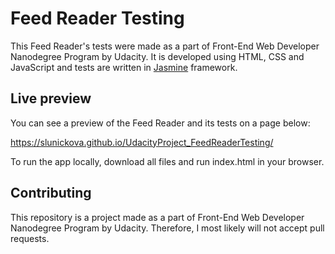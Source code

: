 # Feed Reader Testing

This Feed Reader's tests were made as a part of Front-End Web Developer Nanodegree Program by Udacity. It is developed using HTML, CSS and JavaScript and tests are written in [Jasmine](http://jasmine.github.io/) framework.

## Live preview
You can see a preview of the Feed Reader and its tests on a page below:

https://slunickova.github.io/UdacityProject_FeedReaderTesting/

To run the app locally, download all files and run index.html in your browser.

## Contributing
This repository is a project made as a part of Front-End Web Developer Nanodegree Program by Udacity. Therefore, I most likely will not accept pull requests.
